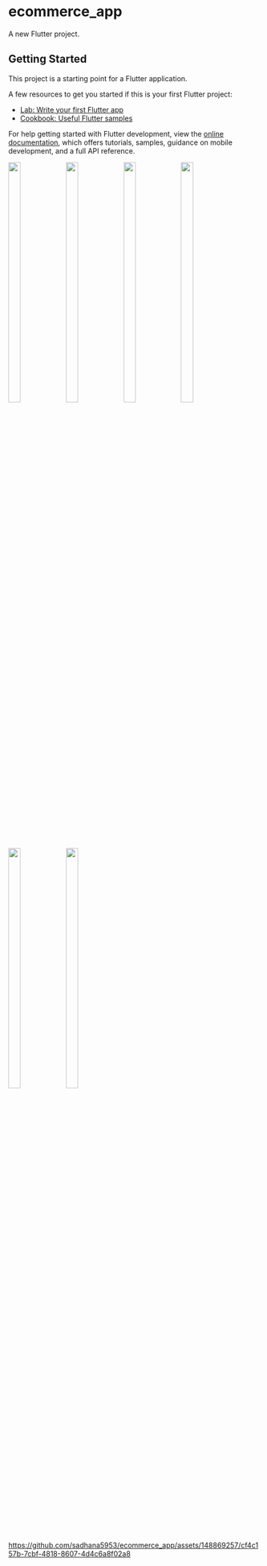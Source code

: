 # ecommerce_app

A new Flutter project.

## Getting Started

This project is a starting point for a Flutter application.

A few resources to get you started if this is your first Flutter project:

- [Lab: Write your first Flutter app](https://docs.flutter.dev/get-started/codelab)
- [Cookbook: Useful Flutter samples](https://docs.flutter.dev/cookbook)

For help getting started with Flutter development, view the
[online documentation](https://docs.flutter.dev/), which offers tutorials,
samples, guidance on mobile development, and a full API reference.

<P>
  <img src="https://github.com/sadhana5953/ecommerce_app/assets/148869257/64ea29f8-866f-4507-8c20-d80671596634)" width=22% height=35%>
  <img src="https://github.com/sadhana5953/ecommerce_app/assets/148869257/43686888-a8a0-4f4e-aada-52b17980129a" width=22% height=35%>
  <img src="https://github.com/sadhana5953/ecommerce_app/assets/148869257/e0ca96e5-826c-4145-848b-84e05250bfe0" width=22% height=35%>
  <img src="https://github.com/sadhana5953/ecommerce_app/assets/148869257/af0bd72b-10e4-488d-b779-7e983c468ed6" width=22% height=35%>
  <img src="https://github.com/sadhana5953/ecommerce_app/assets/148869257/7236608a-8178-40b1-8014-6ab71012a8fd" width=22% height=35%>
  <img src="https://github.com/sadhana5953/ecommerce_app/assets/148869257/92b7b483-d2e0-4cc3-b333-ac21e65b1ff8" width=22% height=35%>
</P>

https://github.com/sadhana5953/ecommerce_app/assets/148869257/cf4c157b-7cbf-4818-8607-4d4c6a8f02a8


